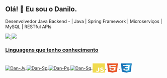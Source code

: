 ## Olá! 👋 Eu sou o Danilo.  
Desenvolvedor Java Backend - | Java | Spring Framework | Microserviços | MySQL | RESTful APIs 

<div>
  <a href="https://beacons.ai/danilosann/">
  <img height="180em" src=https://github-readme-stats.vercel.app/api?username=danilosann&show_icons=true&theme=dracula&include_all_commits=true/>
  <img height="180em" src="https://github-readme-stats.vercel.app/api/top-langs/?username=danilosann&layout=compact&langs_count=16&theme=dracula"/>
</div>

### Linguagens que tenho conhecimento
<div style="display: inline_block"><br>
  <img align="center" alt="Dan-Jv" height="30" width="40" src="https://cdn.jsdelivr.net/gh/devicons/devicon@latest/icons/java/java-original.svg" />       
  <img align="center" alt="Dan-Sp" height="30" width="40" src="https://cdn.jsdelivr.net/gh/devicons/devicon@latest/icons/spring/spring-original-wordmark.svg" />
  <img align="center" alt="Dan-Ps" height="30" width="40" src="https://cdn.jsdelivr.net/gh/devicons/devicon@latest/icons/postman/postman-original.svg" />
  <img align="center" alt="Dan-Sq" height="30" width="40" src="https://cdn.jsdelivr.net/gh/devicons/devicon@latest/icons/postgresql/postgresql-original.svg" />
  <img align="center" alt="Dan-Js" height="30" width="40" src="https://raw.githubusercontent.com/devicons/devicon/master/icons/javascript/javascript-plain.svg">
  <img align="center" alt="Dan-HTML" height="30" width="40" src="https://raw.githubusercontent.com/devicons/devicon/master/icons/html5/html5-original.svg">
  <img align="center" alt="Dan-CSS" height="30" width="40" src="https://raw.githubusercontent.com/devicons/devicon/master/icons/css3/css3-original.svg">
 </div>
            

